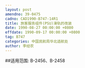 ```yaml
---
layout: post
amendno: 39-0475
cadno: CAD1990-B747-14R1
title: 旅客服务组件(PSU)滑轨的改装
date: 1990-08-27 00:00:00 +0800
effdate: 1990-09-17 00:00:00 +0800
tag: B747
categories: 中国民航局华北适航处
author: 李经农
---
```


##适用范围:
B-2456、B-2458

